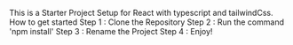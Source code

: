 This is a Starter Project Setup for React with typescript and tailwindCss.
How to get started
Step 1 : Clone the Repository
Step 2 : Run the command 'npm install'
Step 3 : Rename the Project
Step 4 : Enjoy!
